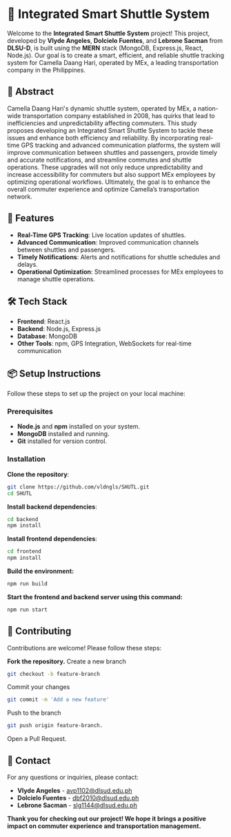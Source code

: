 # 🚌 Integrated Smart Shuttle System

Welcome to the **Integrated Smart Shuttle System** project! This project, developed by **Vlyde Angeles**, **Dolcielo Fuentes**, and **Lebrone Sacman** from **DLSU-D**, is built using the **MERN** stack (MongoDB, Express.js, React, Node.js). Our goal is to create a smart, efficient, and reliable shuttle tracking system for Camella Daang Hari, operated by MEx, a leading transportation company in the Philippines.

## 📜 Abstract

Camella Daang Hari's dynamic shuttle system, operated by MEx, a nation-wide transportation company established in 2008, has quirks that lead to inefficiencies and unpredictability affecting commuters. This study proposes developing an Integrated Smart Shuttle System to tackle these issues and enhance both efficiency and reliability. By incorporating real-time GPS tracking and advanced communication platforms, the system will improve communication between shuttles and passengers, provide timely and accurate notifications, and streamline commutes and shuttle operations. These upgrades will not only reduce unpredictability and increase accessibility for commuters but also support MEx employees by optimizing operational workflows. Ultimately, the goal is to enhance the overall commuter experience and optimize Camella’s transportation network.

## 🚀 Features

- **Real-Time GPS Tracking**: Live location updates of shuttles.
- **Advanced Communication**: Improved communication channels between shuttles and passengers.
- **Timely Notifications**: Alerts and notifications for shuttle schedules and delays.
- **Operational Optimization**: Streamlined processes for MEx employees to manage shuttle operations.

## 🛠️ Tech Stack

- **Frontend**: React.js
- **Backend**: Node.js, Express.js
- **Database**: MongoDB
- **Other Tools**: npm, GPS Integration, WebSockets for real-time communication

## 📦 Setup Instructions

Follow these steps to set up the project on your local machine:

### Prerequisites

- **Node.js** and **npm** installed on your system.
- **MongoDB** installed and running.
- **Git** installed for version control.

### Installation

**Clone the repository**:

   ```bash
   git clone https://github.com/vldngls/SHUTL.git
   cd SHUTL
   ```

**Install backend dependencies**:

   ```bash
   cd backend
   npm install
   ```

**Install frontend dependencies**:

   ```bash
   cd frontend
   npm install
   ```

**Build the environment:**

   ```bash
   npm run build
   ```

**Start the frontend and backend server using this command:**

   ```bash
   npm run start
   ```

## 🤝 Contributing

Contributions are welcome! Please follow these steps:

**Fork the repository.**
Create a new branch

   ```bash
   git checkout -b feature-branch
   ```

Commit your changes

   ```bash
   git commit -m 'Add a new feature'
   ```

Push to the branch

   ```bash
   git push origin feature-branch.
   ```

Open a Pull Request.

## 📧 Contact

For any questions or inquiries, please contact:

- **Vlyde Angeles** - <avp1102@dlsud.edu.ph>
- **Dolcielo Fuentes** - <dbf2010@dlsud.edu.ph>
- **Lebrone Sacman** - <slg1144@dlsud.edu.ph>

**Thank you for checking out our project! We hope it brings a positive impact on commuter experience and transportation management.**
